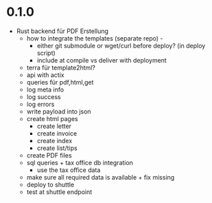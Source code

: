 # 0.1.0
- Rust backend für PDF Erstellung
    - how to integrate the templates (separate repo) -
      - either git submodule or wget/curl before deploy? (in deploy script) 
      - include at compile vs deliver with deployment
    + terra für template2html?
    + api with actix
    + queries für pdf,html,get
    - log meta info
    - log success
    - log errors
    + write payload into json
    + create html pages
      + create letter
      + create invoice
      + create index
      + create list/tips
    - create PDF files
    - sql queries + tax office db integration
      - use the tax office data
    - make sure all required data is available + fix missing
    - deploy to shuttle
    - test at shuttle endpoint